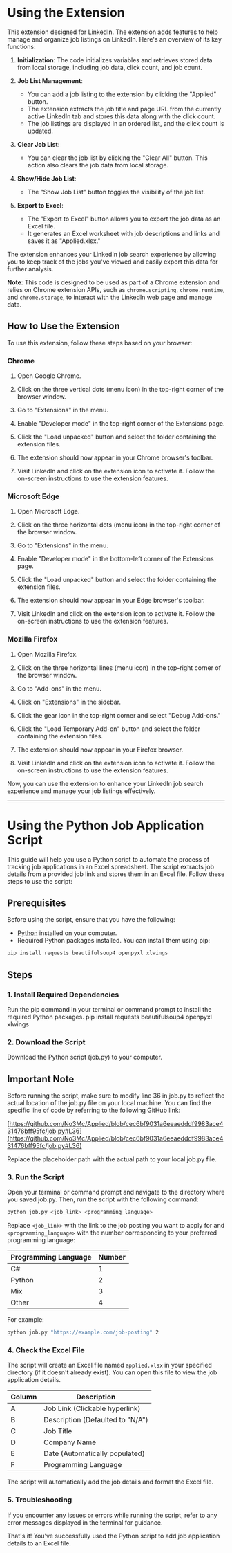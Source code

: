 # Using the Extension

This extension designed for LinkedIn. The extension adds features to help manage and organize job listings on LinkedIn. Here's an overview of its key functions:

1. **Initialization**: The code initializes variables and retrieves stored data from local storage, including job data, click count, and job count.

2. **Job List Management**:
   - You can add a job listing to the extension by clicking the "Applied" button.
   - The extension extracts the job title and page URL from the currently active LinkedIn tab and stores this data along with the click count.
   - The job listings are displayed in an ordered list, and the click count is updated.

3. **Clear Job List**:
   - You can clear the job list by clicking the "Clear All" button. This action also clears the job data from local storage.

4. **Show/Hide Job List**:
   - The "Show Job List" button toggles the visibility of the job list.

5. **Export to Excel**:
   - The "Export to Excel" button allows you to export the job data as an Excel file.
   - It generates an Excel worksheet with job descriptions and links and saves it as "Applied.xlsx."

The extension enhances your LinkedIn job search experience by allowing you to keep track of the jobs you've viewed and easily export this data for further analysis.

**Note**: This code is designed to be used as part of a Chrome extension and relies on Chrome extension APIs, such as `chrome.scripting`, `chrome.runtime`, and `chrome.storage`, to interact with the LinkedIn web page and manage data.

## How to Use the Extension

To use this extension, follow these steps based on your browser:

### Chrome

1. Open Google Chrome.

2. Click on the three vertical dots (menu icon) in the top-right corner of the browser window.

3. Go to "Extensions" in the menu.

4. Enable "Developer mode" in the top-right corner of the Extensions page.

5. Click the "Load unpacked" button and select the folder containing the extension files.

6. The extension should now appear in your Chrome browser's toolbar.

7. Visit LinkedIn and click on the extension icon to activate it. Follow the on-screen instructions to use the extension features.

### Microsoft Edge

1. Open Microsoft Edge.

2. Click on the three horizontal dots (menu icon) in the top-right corner of the browser window.

3. Go to "Extensions" in the menu.

4. Enable "Developer mode" in the bottom-left corner of the Extensions page.

5. Click the "Load unpacked" button and select the folder containing the extension files.

6. The extension should now appear in your Edge browser's toolbar.

7. Visit LinkedIn and click on the extension icon to activate it. Follow the on-screen instructions to use the extension features.

### Mozilla Firefox

1. Open Mozilla Firefox.

2. Click on the three horizontal lines (menu icon) in the top-right corner of the browser window.

3. Go to "Add-ons" in the menu.

4. Click on "Extensions" in the sidebar.

5. Click the gear icon in the top-right corner and select "Debug Add-ons."

6. Click the "Load Temporary Add-on" button and select the folder containing the extension files.

7. The extension should now appear in your Firefox browser.

8. Visit LinkedIn and click on the extension icon to activate it. Follow the on-screen instructions to use the extension features.

Now, you can use the extension to enhance your LinkedIn job search experience and manage your job listings effectively.

---

# Using the Python Job Application Script

This guide will help you use a Python script to automate the process of tracking job applications in an Excel spreadsheet. The script extracts job details from a provided job link and stores them in an Excel file. Follow these steps to use the script:

## Prerequisites

Before using the script, ensure that you have the following:

* [Python](https://www.python.org/downloads/) installed on your computer.
* Required Python packages installed. You can install them using pip:
```bash
pip install requests beautifulsoup4 openpyxl xlwings
```

## Steps
### 1. Install Required Dependencies
Run the pip command in your terminal or command prompt to install the required Python packages.
pip install requests beautifulsoup4 openpyxl xlwings


### 2. Download the Script

Download the Python script (job.py) to your computer.

## Important Note

Before running the script, make sure to modify line 36 in job.py to reflect the actual location of the job.py file on your local machine. You can find the specific line of code by referring to the following GitHub link:

[https://github.com/No3Mc/Applied/blob/cec6bf9031a6eeaedddf9983ace431476bff95fc/job.py#L36](https://github.com/No3Mc/Applied/blob/cec6bf9031a6eeaedddf9983ace431476bff95fc/job.py#L36)

Replace the placeholder path with the actual path to your local job.py file.

### 3. Run the Script

Open your terminal or command prompt and navigate to the directory where you saved job.py. Then, run the script with the following command:

```bash
python job.py <job_link> <programming_language>
```

Replace `<job_link>` with the link to the job posting you want to apply for and `<programming_language>` with the number corresponding to your preferred programming language:

| Programming Language | Number |
|---|---|
| C# | 1 |
| Python | 2 |
| Mix | 3 |
| Other | 4 |

For example:

```bash
python job.py "https://example.com/job-posting" 2
```

### 4. Check the Excel File

The script will create an Excel file named `applied.xlsx` in your specified directory (if it doesn't already exist). You can open this file to view the job application details.

| Column | Description |
|---|---|
| A | Job Link (Clickable hyperlink) |
| B | Description (Defaulted to "N/A") |
| C | Job Title |
| D | Company Name |
| E | Date (Automatically populated) |
| F | Programming Language |

The script will automatically add the job details and format the Excel file.

### 5. Troubleshooting

If you encounter any issues or errors while running the script, refer to any error messages displayed in the terminal for guidance.

That's it! You've successfully used the Python script to add job application details to an Excel file.
